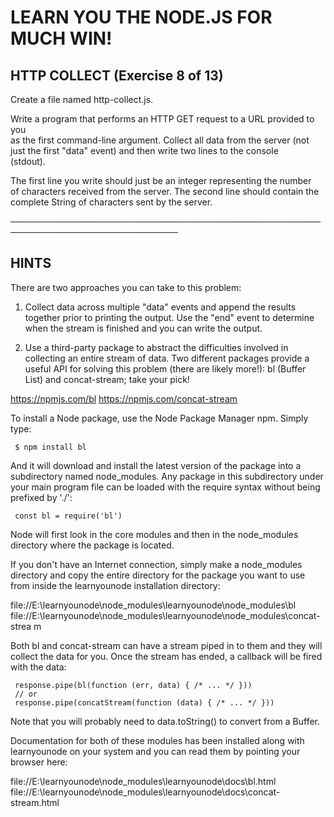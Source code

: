  # LEARN YOU THE NODE.JS FOR MUCH WIN!  
   
 ## HTTP COLLECT (Exercise 8 of 13)  
   
  Create a file named http-collect.js.  
   
  Write a program that performs an HTTP GET request to a URL provided to you  
  as the first command-line argument. Collect all data from the server (not  
  just the first "data" event) and then write two lines to the console  
  (stdout).  
   
  The first line you write should just be an integer representing the number  
  of characters received from the server. The second line should contain the  
  complete String of characters sent by the server.  
   
 ─────────────────────────────────────────────────────────────────────────────  
   
 ## HINTS  
   
  There are two approaches you can take to this problem:  
   
  1) Collect data across multiple "data" events and append the results  
  together prior to printing the output. Use the "end" event to determine  
  when the stream is finished and you can write the output.  
   
  2) Use a third-party package to abstract the difficulties involved in  
  collecting an entire stream of data. Two different packages provide a
  useful API for solving this problem (there are likely more!): bl (Buffer
  List) and concat-stream; take your pick!

  <https://npmjs.com/bl> <https://npmjs.com/concat-stream>

  To install a Node package, use the Node Package Manager npm. Simply type:

     $ npm install bl

  And it will download and install the latest version of the package into a
  subdirectory named node_modules. Any package in this subdirectory under
  your main program file can be loaded with the require syntax without being
  prefixed by './':

     const bl = require('bl')

  Node will first look in the core modules and then in the node_modules
  directory where the package is located.

  If you don't have an Internet connection, simply make a node_modules
  directory and copy the entire directory for the package you want to use
  from inside the learnyounode installation directory:

  file://E:\learnyounode\node_modules\learnyounode\node_modules\bl
  file://E:\learnyounode\node_modules\learnyounode\node_modules\concat-strea
  m

  Both bl and concat-stream can have a stream piped in to them and they will
  collect the data for you. Once the stream has ended, a callback will be
  fired with the data:

     response.pipe(bl(function (err, data) { /* ... */ }))
     // or
     response.pipe(concatStream(function (data) { /* ... */ }))

  Note that you will probably need to data.toString() to convert from a
  Buffer.

  Documentation for both of these modules has been installed along with
  learnyounode on your system and you can read them by pointing your browser
  here:

  file://E:\learnyounode\node_modules\learnyounode\docs\bl.html
  file://E:\learnyounode\node_modules\learnyounode\docs\concat-stream.html
  